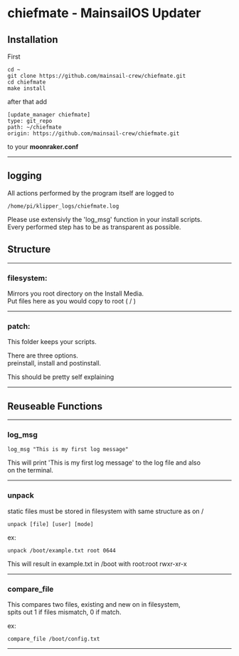 # chiefmate - MainsailOS Updater

## Installation

First

    cd ~
    git clone https://github.com/mainsail-crew/chiefmate.git
    cd chiefmate
    make install

after that add

    [update_manager chiefmate]
    type: git_repo
    path: ~/chiefmate
    origin: https://github.com/mainsail-crew/chiefmate.git

to your **moonraker.conf**

---

## logging

All actions performed by the program itself are logged to

    /home/pi/klipper_logs/chiefmate.log

Please use extensivly the 'log_msg' function in your install scripts.\
Every performed step has to be as transparent as possible.

## Structure

---

### filesystem:

Mirrors you root directory on the Install Media.\
Put files here as you would copy to root ( / )

---

### patch:

This folder keeps your scripts.

There are three options.\
preinstall, install and postinstall.

This should be pretty self explaining

---

## Reuseable Functions

---

### log_msg

    log_msg "This is my first log message"

This will print 'This is my first log message' to the log file and also\
on the terminal.

---

### unpack

static files must be stored in filesystem with same structure as on /

    unpack [file] [user] [mode]

ex:

    unpack /boot/example.txt root 0644

This will result in example.txt in /boot with root:root rwxr-xr-x

---

### compare_file

This compares two files, existing and new on in filesystem, \
spits out 1 if files mismatch, 0 if match.

ex:

    compare_file /boot/config.txt

---
